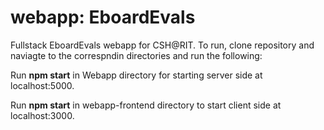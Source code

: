 # webapp: EboardEvals
Fullstack EboardEvals webapp for CSH@RIT. To run, clone repository and naviagte to the correspndin directories and run the following:

Run **npm start** in Webapp directory for starting server side at localhost:5000.

Run **npm start** in webapp-frontend directory to start client side at localhost:3000.
